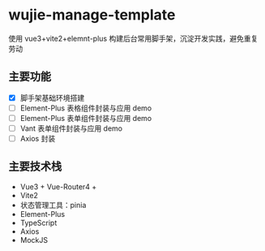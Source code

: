 # wujie-manage-template

使用 vue3+vite2+elemnt-plus 构建后台常用脚手架，沉淀开发实践，避免重复劳动

## 主要功能

- [x] 脚手架基础环境搭建
- [ ] Element-Plus 表格组件封装与应用 demo
- [ ] Element-Plus 表单组件封装与应用 demo
- [ ] Vant 表单组件封装与应用 demo
- [ ] Axios 封装

## 主要技术栈

- Vue3 + Vue-Router4 +
- Vite2
- 状态管理工具：pinia
- Element-Plus
- TypeScript
- Axios
- MockJS
